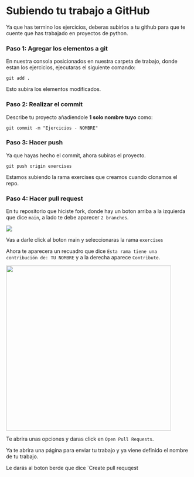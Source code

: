 # Subiendo tu trabajo a GitHub

Ya que has termino los ejercicios, deberas subirlos a tu github para que te cuente que has trabajado en proyectos de python. 

### Paso 1: Agregar los elementos a git
En nuestra consola posicionados en nuestra carpeta de trabajo, donde estan los ejercicios, ejecutaras el siguiente comando:

```Git
git add .
```

Esto subira los elementos modificados.

### Paso 2: Realizar el commit

Describe tu proyecto añadiendole **1 solo nombre tuyo** como: 

```Git
git commit -m "Ejercicios - NOMBRE"
```

### Paso 3: Hacer push

Ya que hayas hecho el commit, ahora subiras el proyecto.

```Git
git push origin exercises
```

Estamos subiendo la rama exercises que creamos cuando clonamos el repo.

### Paso 4: Hacer pull request

En tu repositorio que hiciste fork, donde hay un boton arriba a la izquierda que dice `main`, a lado te debe aparecer `2 branches`.

![](https://diarioinforme.com/wp-content/uploads/2022/01/Click-Branches..png)

Vas a darle click al boton main y seleccionaras la rama `exercises`

Ahora te aparecera un recuadro que dice `Esta rama tiene una contribución de: TU NOMBRE` y a la derecha aparece `Contribute`.

<img src="https://www.earthdatascience.org/images/earth-analytics/git-version-control/github-create-new-pull-request.png" width="450">

Te abrira unas opciones y daras click en `Open Pull Requests`.

Ya te abrira una página para enviar tu trabajo y ya viene definido el nombre de tu trabajo. 

Le darás al boton berde que dice `Create pull requqest
